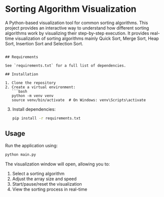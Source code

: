 # Sorting Algorithm Visualization

A Python-based visualization tool for common sorting algorithms. This project provides an interactive way to understand how different sorting algorithms work by visualizing their step-by-step execution. It provides real-time visualization of sorting algorithms
mainly Quick Sort, Merge Sort, Heap Sort, Insertion Sort and Selection Sort.


```

## Requirements

See `requirements.txt` for a full list of dependencies.

## Installation

1. Clone the repository
2. Create a virtual environment:
   ```bash
   python -m venv venv
   source venv/bin/activate  # On Windows: venv\Scripts\activate
   ```
3. Install dependencies:
   ```bash
   pip install -r requirements.txt
   ```

## Usage

Run the application using:

```bash
python main.py
```

The visualization window will open, allowing you to:
1. Select a sorting algorithm
2. Adjust the array size and speed
3. Start/pause/reset the visualization
4. View the sorting process in real-time

